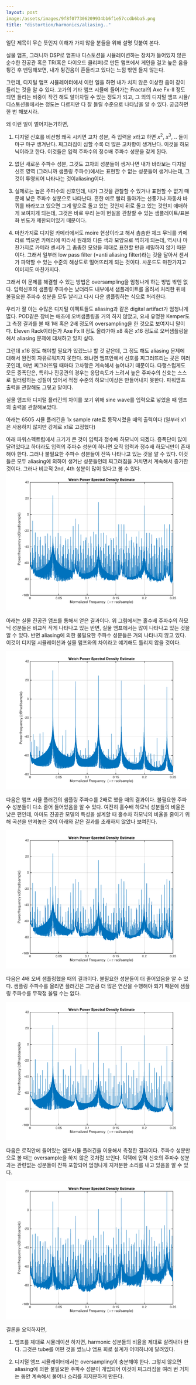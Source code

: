 ```yaml
---
layout: post
image:/assets/images/9f8f077306209934bb6f1e57ccdb6ba5.png
title: "distortion/harmonics/aliasing.."
---
```



일단 제목이 무슨 뜻인지 이해가 가지 않을 분들을 위해 설명 덧붙여 본다.




실물 앰프, 그러니까 DSP로 앰프나 디스토션을 시뮬레이션하는 장치가 들어있지 않은 순수한 진공관 혹은 TR(혹은 다이오드 클리퍼)로 만든 앰프에서 게인을 걸고 높은 음을 튕긴 후 밴딩해보면, 내가 튕긴음이 흔들리고 있다는 느낌 밖엔 들지 않는다.




그런데, 디지털 앰프 시뮬레이터에서 이런 일을 하면 내가 치지 않은 이상한 음이 같이 들리는 것을 알 수 있다. 고가의 기타 앰프 시뮬에 들어가는 Fractal의 Axe Fx-II 정도 되면 들리는 비중이 작긴 해도 알아차릴 수 있는 정도가 되고, 그 외의 디지털 앰프 시뮬/디스토션들에서는 정도는 다르지만 다 잘 들릴 수준으로 나타남을 알 수 있다. 궁금하면 한 번 해보시라.




왜 이런 일이 벌어지는가하면,




1) 디지털 신호를 비선형 왜곡 시키면 고차 성분, 즉 입력을 $x$라고 하면 $x^2$, $x^3$, .. 들이 마구 마구 생겨난다. 찌그러짐이 심할 수록 더 많은 고차항이 생겨난다. 이것을 하모닉이라고 한다. 이것들은 입력 주파수의 정수배 주파수 성분을 갖게 된다.

2) 없던 새로운 주파수 성분, 그것도 고차의 성분들이 생겨나면 내가 바라보는 디지털 신호 영역 (그러니까 샘플링 주파수)에서는 표현할 수 없는 성분들이 생겨나는데, 그것이 투영되어 나타나는 것이aliasing이다. 

3) 실제로는 높은 주파수의 신호인데, 내가 그것을 관찰할 수 있거나 표현할 수 없기 때문에 낮은 주파수 성분으로 나타난다. 흔한 예로 빨리 돌아가는 선풍기나 자동차 바퀴를 바라보고 있으면 그게 앞으로 돌고 있는 것인지 뒤로 돌고 있는 것인지 애매하게 보여지게 되는데, 그것은 바로 우리 눈이 현실을 관찰할 수 있는 샘플레이트/표본화 빈도가 제한되어있기 때문이다.

4) 마찬가지로 디지털 카메라에서도 moire 현상이라고 해서 촘촘한 체크 무늬를 카메라로 찍으면 카메라에 따라서 원래와 다른 색과 모양으로 찍히게 되는데, 역시나 마찬가지로 카메라 센서가 그 촘촘한 모양을 제대로 표현할 만큼 세밀하지 않기 때문이다. 그래서 일부러 low pass filter (=anti aliasing filter)라는 것을 달아서 센서가 파악할 수 있는 수준의 해상도로 떨어뜨리게 되는 것이다. 사운드도 마찬가지고 이미지도 마찬가지다.




그래서 이 문제를 해결할 수 있는 방법은 oversampling을 엄청나게 하는 방법 밖엔 없다. 입력신호의 샘플링 주파수는 낮더라도 내부에서 샘플레이트를 올려서 처리한 뒤에 불필요한 주파수 성분을 모두 날리고 다시 다운 샘플링하는 식으로 처리한다. 




우리가 잘 아는 수많은 디지털 이펙트들도 aliasing과 같은 digital artifact가 엄청나게 많다. POD같은 장비는 애초에 오버샘플링을 거의 하지 않았고, 요새 유명한 Kemper도 그 측정 결과를 볼 때 1배 혹은 2배 정도의 oversampling을 한 것으로 보여지니 말이다. Eleven Rack이라든가 Axe Fx II 정도 올라가야 x8 혹은 x16 정도로 오버샘플링을 해서 aliasing 문제에 대처하고 있지 싶다.




그런데 x16 정도 해야할 필요가 있겠느냐 할 것 같은데, 그 정도 해도 aliasing 문제에 대해서 완전히 자유로워지지 못한다. 왜냐면 앰프안에서 신호를 찌그러뜨리는 곳은 여러 곳인데, 매번 찌그러뜨릴 때마다 고차항은 계속해서 늘어나기 때문이다. 다행스럽게도 모든 증폭단은, 특히나 진공관의 경우는 응답속도가 느려서 높은 주파수의 신호는 스스로 필터링하는 성질이 있어서 적정 수준의 하모닉이상은 만들어내지 못한다. 파워앰프 출력을 관찰해도 그렇고 말이다. 




실물 앰프와 디지털 플러긴의 차이를 보기 위해 sine wave를 입력으로 넣었을 때 앰프의 출력을 관찰해보았다.




아래는 6505 시뮬 플러긴을 1x sample rate로 동작시켰을 때의 출력이다 (일부러 x1은 사용하지 않지만 강제로 x1로 고정했다)




아래 파워스펙트럼에서 크기가 큰 것이 입력과 정수배 하모닉이 되겠다. 증폭단이 많이 달려있다고 하더라도 입력의 주파수 성분이 하나면 오직 입력과 정수배 하모닉만이 존재해야 한다. 그러나 불필요한 주파수 성분들이 잔뜩 나타나고 있는 것을 알 수 있다. 이것들은 모두 aliasing에 의하여 생겨난 성분들인데 찌그러짐을 거치면서 계속해서 증가한 것이다. 그러나 비교적 2nd, 4th 성분이 많이 있다고 볼 수 있다.
![image](/assets/images/9f8f077306209934bb6f1e57ccdb6ba5.png)

아래는 실물 진공관 앰프를 통해서 얻은 결과이다. 위 그림에서는 홀수배 주파수의 하모닉 성분들은 비교적 작게 나타나고 있는 반면, 실물 앰프에서는 많이 나타나고 있는 것을 알 수 있다. 반면 aliasing에 의한 불필요한 주파수 성분들은 거의 나타나지 않고 있다. 이것이 디지털 시뮬레이션과 실물 앰프와의 차이라고 얘기해도 틀리지 않을 것이다. 







![image](/assets/images/895193066addee6049b167352fe55898.png)

다음은 앰프 시뮬 플러긴의 샘플링 주파수를 2배로 했을 때의 결과이다. 불필요한 주파수 성분들이 다소 줄어 들어있음을 알 수 있다. 여전히 홀수배 하모닉 성분들의 비율은 낮은 편인데, 아마도 진공관 모델의 특성을 설계할 때 홀수차 하모닉의 비율을 줄이기 위해 곡선을 만져놓은 것이 아래와 같은 결과를 초래하지 않았나 보여진다. 



![image](/assets/images/9db0b52bdd23479a8f24ac2bc0f1c54e.png)

다음은 4배 오버 샘플링했을 때의 결과이다. 불필요한 성분들이 더 줄어있음을 알 수 있다. 샘플링 주파수를 올리면 플러긴은 그만큼 더 많은 연산을 수행해야 되기 때문에 샘플링 주파수를 무작정 올릴 수는 없다. 





![image](/assets/images/cf8f17b8d6391c0c268388f332f45129.png)




다음은 로직안에 들어있는 앰프시뮬 플러긴을 이용해서 측정한 결과이다. 주파수 성분만으로 볼 때는 oversample을 하지 않은 것처럼 보인다. 덕택에 입력 신호의 주파수 성분과는 관련없는 성분들이 잔뜩 포함되어 엄청나게 지저분한 소리를 내고 있음을 알 수 있다. 



![image](/assets/images/830e66559298ad44d5a9ea55f754778a.png)

결론을 요약하자면,




1) 앰프를 제대로 시뮬레이션 하자면, harmonic 성분들의 비율을 제대로 살려내야 한다. 그것은 tube를 어떤 것을 썼느냐 앰프 회로 설계가 어떠하냐에 달려있다.

2) 디지털 앰프 시뮬레이터에서는 oversampling이 충분해야 한다. 그렇지 않으면 aliasing에 의한 불필요한 주파수 성분이 개입되어 이것이 찌그러짐을 여러 번 거치는 동안 계속해서 불어나 소리를 지저분하게 만든다. 








